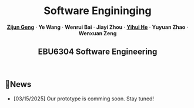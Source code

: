 <!-- PROJECT LOGO -->
<p align="center">
  <h1 align="center">Software Engininging</h1>
  <p align="center">
    <a href="http://39.108.48.32/mipl/news/news.php?id=EGgengzijun"><strong>Zijun Geng</strong></a>
    ·
    <strong>Ye Wang</strong>
    ·
     <strong>Wenrui Bai</strong>
    ·
     <strong>Jiayi Zhou</strong>
    ·
     <a href="https://github.com/HeYihui-Amos"><strong>Yihui He</strong></a>
    ·
     <strong>Yuyuan Zhao</strong>
    ·
     <strong>Wenxuan Zeng</strong>
  </p>
  <h2 align="center">EBU6304 Software Engineering</h2>
<div align="center"></div>
<p align="center">
<br>

## 📣News
- [03/15/2025] Our prototype is comming soon. Stay tuned! 

